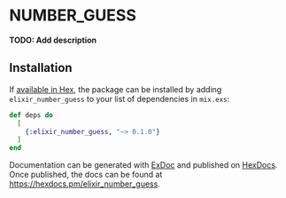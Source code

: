 # NUMBER_GUESS

**TODO: Add description**

## Installation

If [available in Hex](https://hex.pm/docs/publish), the package can be installed
by adding `elixir_number_guess` to your list of dependencies in `mix.exs`:

```elixir
def deps do
  [
    {:elixir_number_guess, "~> 0.1.0"}
  ]
end
```

Documentation can be generated with [ExDoc](https://github.com/elixir-lang/ex_doc)
and published on [HexDocs](https://hexdocs.pm). Once published, the docs can
be found at <https://hexdocs.pm/elixir_number_guess>.

